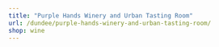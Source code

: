 ```yaml
---
title: "Purple Hands Winery and Urban Tasting Room"
url: /dundee/purple-hands-winery-and-urban-tasting-room/
shop: wine
---
```


